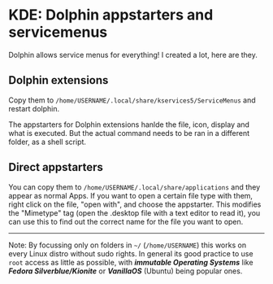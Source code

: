 # KDE: Dolphin appstarters and servicemenus

Dolphin allows service menus for everything! I created a lot, here are they.

## Dolphin extensions
Copy them to `/home/USERNAME/.local/share/kservices5/ServiceMenus` and restart dolphin.

The appstarters for Dolphin extensions hanlde the file, icon, display and what is executed. But the actual command needs to be ran in a different folder, as a shell script.


## Direct appstarters
You can copy them to `/home/USERNAME/.local/share/applications` and they appear as normal Apps. If you want to open a certain file type with them, right click on the file, "open with", and choose the appstarter. This modifies the "Mimetype" tag (open the .desktop file with a text editor to read it), you can use this to find out the correct name for the file you want to open.

---

Note: By focussing only on folders in `~/` (`/home/USERNAME`) this works on every Linux distro without sudo rights.
In general its good practice to use `root` access as little as possible, with ***immutable Operating Systems*** like ***Fedora Silverblue/Kionite*** or ***VanillaOS*** (Ubuntu) being popular ones.
